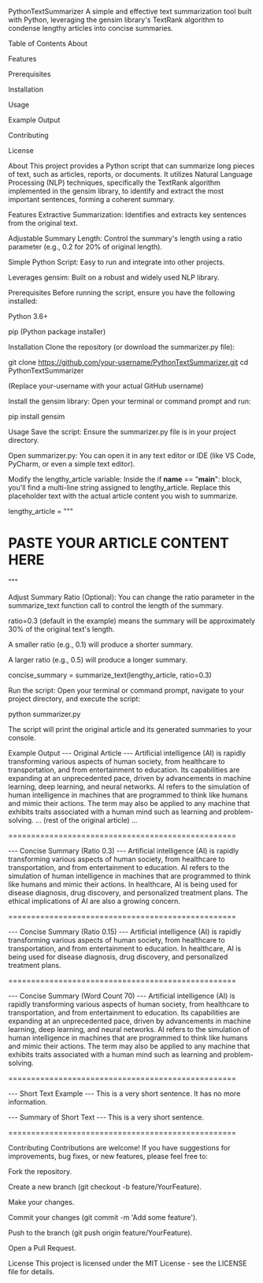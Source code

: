 PythonTextSummarizer
A simple and effective text summarization tool built with Python, leveraging the gensim library's TextRank algorithm to condense lengthy articles into concise summaries.

Table of Contents
About

Features

Prerequisites

Installation

Usage

Example Output

Contributing

License

About
This project provides a Python script that can summarize long pieces of text, such as articles, reports, or documents. It utilizes Natural Language Processing (NLP) techniques, specifically the TextRank algorithm implemented in the gensim library, to identify and extract the most important sentences, forming a coherent summary.

Features
Extractive Summarization: Identifies and extracts key sentences from the original text.

Adjustable Summary Length: Control the summary's length using a ratio parameter (e.g., 0.2 for 20% of original length).

Simple Python Script: Easy to run and integrate into other projects.

Leverages gensim: Built on a robust and widely used NLP library.

Prerequisites
Before running the script, ensure you have the following installed:

Python 3.6+

pip (Python package installer)

Installation
Clone the repository (or download the summarizer.py file):

git clone https://github.com/your-username/PythonTextSummarizer.git
cd PythonTextSummarizer

(Replace your-username with your actual GitHub username)

Install the gensim library:
Open your terminal or command prompt and run:

pip install gensim

Usage
Save the script: Ensure the summarizer.py file is in your project directory.

Open summarizer.py: You can open it in any text editor or IDE (like VS Code, PyCharm, or even a simple text editor).

Modify the lengthy_article variable:
Inside the if __name__ == "__main__": block, you'll find a multi-line string assigned to lengthy_article. Replace this placeholder text with the actual article content you wish to summarize.

lengthy_article = """
# PASTE YOUR ARTICLE CONTENT HERE
"""

Adjust Summary Ratio (Optional):
You can change the ratio parameter in the summarize_text function call to control the length of the summary.

ratio=0.3 (default in the example) means the summary will be approximately 30% of the original text's length.

A smaller ratio (e.g., 0.1) will produce a shorter summary.

A larger ratio (e.g., 0.5) will produce a longer summary.

concise_summary = summarize_text(lengthy_article, ratio=0.3)

Run the script:
Open your terminal or command prompt, navigate to your project directory, and execute the script:

python summarizer.py

The script will print the original article and its generated summaries to your console.

Example Output
--- Original Article ---
Artificial intelligence (AI) is rapidly transforming various aspects of human society,
from healthcare to transportation, and from entertainment to education. Its capabilities
are expanding at an unprecedented pace, driven by advancements in machine learning,
deep learning, and neural networks. AI refers to the simulation of human intelligence
in machines that are programmed to think like humans and mimic their actions. The term
may also be applied to any machine that exhibits traits associated with a human mind
such as learning and problem-solving.
... (rest of the original article) ...

==================================================

--- Concise Summary (Ratio 0.3) ---
Artificial intelligence (AI) is rapidly transforming various aspects of human society,
from healthcare to transportation, and from entertainment to education. AI refers to the simulation of human intelligence
in machines that are programmed to think like humans and mimic their actions. In healthcare, AI is being used for disease diagnosis, drug discovery, and personalized
treatment plans. The ethical implications of AI are also a growing concern.

==================================================

--- Concise Summary (Ratio 0.15) ---
Artificial intelligence (AI) is rapidly transforming various aspects of human society,
from healthcare to transportation, and from entertainment to education. In healthcare, AI is being used for disease diagnosis, drug discovery, and personalized
treatment plans.

==================================================

--- Concise Summary (Word Count 70) ---
Artificial intelligence (AI) is rapidly transforming various aspects of human society,
from healthcare to transportation, and from entertainment to education. Its capabilities
are expanding at an unprecedented pace, driven by advancements in machine learning,
deep learning, and neural networks. AI refers to the simulation of human intelligence
in machines that are programmed to think like humans and mimic their actions. The term
may also be applied to any machine that exhibits traits associated with a human mind
such as learning and problem-solving.

==================================================

--- Short Text Example ---
This is a very short sentence. It has no more information.

--- Summary of Short Text ---
This is a very short sentence.

==================================================

Contributing
Contributions are welcome! If you have suggestions for improvements, bug fixes, or new features, please feel free to:

Fork the repository.

Create a new branch (git checkout -b feature/YourFeature).

Make your changes.

Commit your changes (git commit -m 'Add some feature').

Push to the branch (git push origin feature/YourFeature).

Open a Pull Request.

License
This project is licensed under the MIT License - see the LICENSE file for details.

